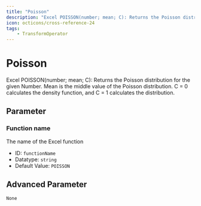 ```yaml
---
title: "Poisson"
description: "Excel POISSON(number; mean; C): Returns the Poisson distribution for the given Number. Mean is the middle value of the Poisson distribution. C = 0 calculates the density function, and C = 1 calculates the distribution."
icon: octicons/cross-reference-24
tags: 
    - TransformOperator
---
```

# Poisson
<!-- This file was generated - DO NOT CHANGE IT MANUALLY -->



Excel POISSON(number; mean; C): Returns the Poisson distribution for the given Number. Mean is the middle value of the Poisson distribution. C = 0 calculates the density function, and C = 1 calculates the distribution.

## Parameter

### Function name

The name of the Excel function

- ID: `functionName`
- Datatype: `string`
- Default Value: `POISSON`





## Advanced Parameter

`None`
